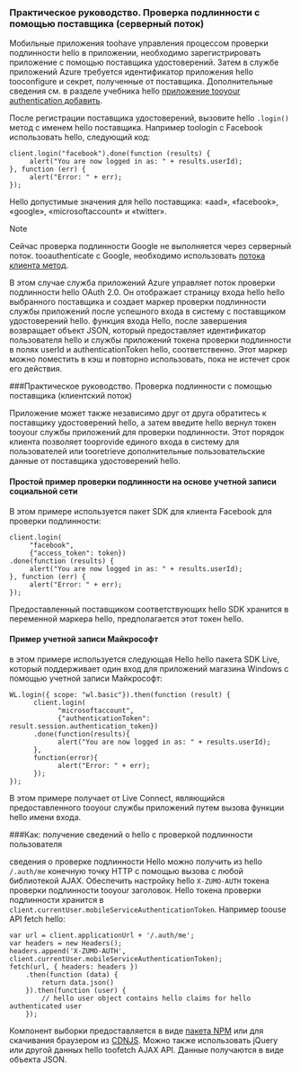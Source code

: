 ### <a name="server-auth"></a>Практическое руководство. Проверка подлинности с помощью поставщика (серверный поток)
Мобильные приложения toohave управления процессом проверки подлинности hello в приложении, необходимо зарегистрировать приложение с помощью поставщика удостоверений. Затем в службе приложений Azure требуется идентификатор приложения hello tooconfigure и секрет, полученные от поставщика.
Дополнительные сведения см. в разделе учебника hello [приложение tooyour authentication добавить](../articles/app-service-mobile/app-service-mobile-cordova-get-started-users.md).

После регистрации поставщика удостоверений, вызовите hello `.login()` метод с именем hello поставщика. Например toologin с Facebook использовать hello, следующий код:

```
client.login("facebook").done(function (results) {
     alert("You are now logged in as: " + results.userId);
}, function (err) {
     alert("Error: " + err);
});
```

Hello допустимые значения для hello поставщика: «aad», «facebook», «google», «microsoftaccount» и «twitter».

> [!NOTE]
> Сейчас проверка подлинности Google не выполняется через серверный поток.  tooauthenticate с Google, необходимо использовать [потока клиента метод](#client-auth).

В этом случае служба приложений Azure управляет поток проверки подлинности hello OAuth 2.0.  Он отображает страницу входа hello hello выбранного поставщика и создает маркер проверки подлинности службы приложений после успешного входа в систему с поставщиком удостоверений hello. функция входа Hello, после завершения возвращает объект JSON, который предоставляет идентификатор пользователя hello и службы приложений токена проверки подлинности в полях userId и authenticationToken hello, соответственно. Этот маркер можно поместить в кэш и повторно использовать, пока не истечет срок его действия.

###<a name="client-auth"></a>Практическое руководство. Проверка подлинности с помощью поставщика (клиентский поток)

Приложение может также независимо друг от друга обратитесь к поставщику удостоверений hello, а затем введите hello вернул токен tooyour службы приложений для проверки подлинности. Этот порядок клиента позволяет tooprovide единого входа в систему для пользователей или tooretrieve дополнительные пользовательские данные от поставщика удостоверений hello.

#### <a name="social-authentication-basic-example"></a>Простой пример проверки подлинности на основе учетной записи социальной сети

В этом примере используется пакет SDK для клиента Facebook для проверки подлинности:

```
client.login(
     "facebook",
     {"access_token": token})
.done(function (results) {
     alert("You are now logged in as: " + results.userId);
}, function (err) {
     alert("Error: " + err);
});

```
Предоставленный поставщиком соответствующих hello SDK хранится в переменной маркера hello, предполагается этот токен hello.

#### <a name="microsoft-account-example"></a>Пример учетной записи Майкрософт

в этом примере используется следующая Hello hello пакета SDK Live, который поддерживает один вход для приложений магазина Windows с помощью учетной записи Майкрософт:

```
WL.login({ scope: "wl.basic"}).then(function (result) {
      client.login(
            "microsoftaccount",
            {"authenticationToken": result.session.authentication_token})
      .done(function(results){
            alert("You are now logged in as: " + results.userId);
      },
      function(error){
            alert("Error: " + err);
      });
});

```

В этом примере получает от Live Connect, являющийся предоставленного tooyour службы приложений путем вызова функции hello имени входа.

###<a name="auth-getinfo"></a>Как: получение сведений о hello с проверкой подлинности пользователя

сведения о проверке подлинности Hello можно получить из hello `/.auth/me` конечную точку HTTP с помощью вызова с любой библиотекой AJAX.  Обеспечить настройку hello `X-ZUMO-AUTH` токена проверки подлинности tooyour заголовок.  Hello токена проверки подлинности хранится в `client.currentUser.mobileServiceAuthenticationToken`.  Например toouse API fetch hello:

```
var url = client.applicationUrl + '/.auth/me';
var headers = new Headers();
headers.append('X-ZUMO-AUTH', client.currentUser.mobileServiceAuthenticationToken);
fetch(url, { headers: headers })
    .then(function (data) {
        return data.json()
    }).then(function (user) {
        // hello user object contains hello claims for hello authenticated user
    });
```

Компонент выборки предоставляется в виде [пакета NPM](https://www.npmjs.com/package/whatwg-fetch) или для скачивания браузером из [CDNJS](https://cdnjs.com/libraries/fetch). Можно также использовать jQuery или другой данных hello toofetch AJAX API.  Данные получаются в виде объекта JSON.
